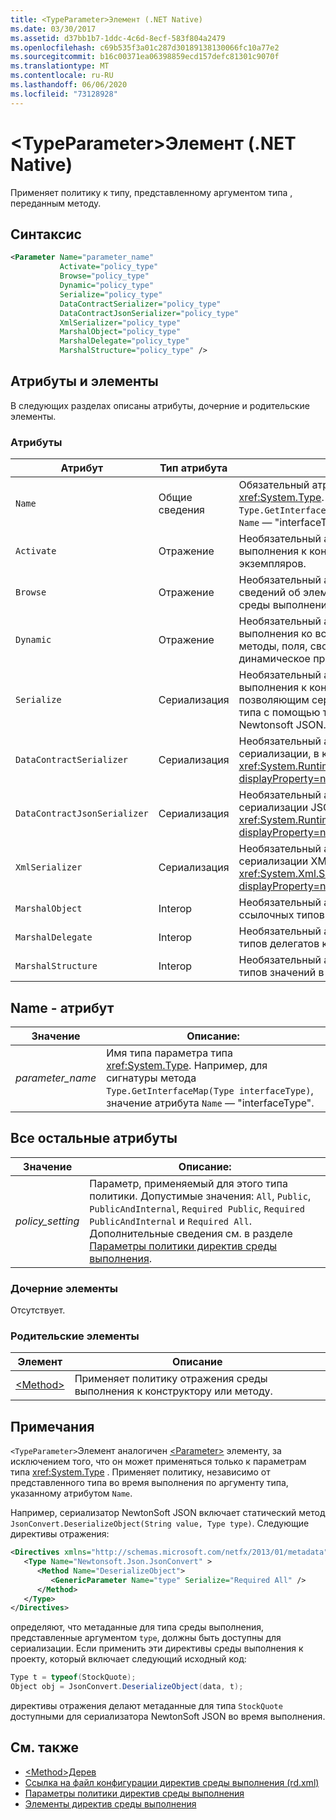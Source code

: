 ```yaml
---
title: <TypeParameter>Элемент (.NET Native)
ms.date: 03/30/2017
ms.assetid: d37bb1b7-1ddc-4c6d-8ecf-583f804a2479
ms.openlocfilehash: c69b535f3a01c287d30189138130066fc10a77e2
ms.sourcegitcommit: b16c00371ea06398859ecd157defc81301c9070f
ms.translationtype: MT
ms.contentlocale: ru-RU
ms.lasthandoff: 06/06/2020
ms.locfileid: "73128928"
---
```

# <a name="typeparameter-element-net-native"></a>\<TypeParameter>Элемент (.NET Native)
Применяет политику к типу, представленному аргументом типа , переданным методу.  
  
## <a name="syntax"></a>Синтаксис  
  
```xml  
<Parameter Name="parameter_name"  
           Activate="policy_type"  
           Browse="policy_type"  
           Dynamic="policy_type"  
           Serialize="policy_type"  
           DataContractSerializer="policy_type"  
           DataContractJsonSerializer="policy_type"  
           XmlSerializer="policy_type"  
           MarshalObject="policy_type"  
           MarshalDelegate="policy_type"  
           MarshalStructure="policy_type" />  
```  
  
## <a name="attributes-and-elements"></a>Атрибуты и элементы  
 В следующих разделах описаны атрибуты, дочерние и родительские элементы.  
  
### <a name="attributes"></a>Атрибуты  
  
|Атрибут|Тип атрибута|Описание|  
|---------------|--------------------|-----------------|  
|`Name`|Общие сведения|Обязательный атрибут. Имя типа параметра типа <xref:System.Type>. Например, для сигнатуры метода `Type.GetInterfaceMap(Type interfaceType)`, значение атрибута `Name` — "interfaceType".|  
|`Activate`|Отражение|Необязательный атрибут. Управляет доступом среды выполнения к конструкторам для включения активации экземпляров.|  
|`Browse`|Отражение|Необязательный атрибут. Управляет запросами для получения сведений об элементах программы, но не включает доступ среды выполнения.|  
|`Dynamic`|Отражение|Необязательный атрибут. Управляет доступом среды выполнения ко всем членам типа, включая конструкторы, методы, поля, свойства и события, чтобы включить динамическое программирование.|  
|`Serialize`|Сериализация|Необязательный атрибут. Управляет доступом среды выполнения к конструкторам, полям и свойствам, позволяющим сериализовать и десериализовать экземпляры типа с помощью таких библиотек, как, например, сериализатор Newtonsoft JSON.|  
|`DataContractSerializer`|Сериализация|Необязательный атрибут. Определяет политику для сериализации, в которой используется класс <xref:System.Runtime.Serialization.DataContractSerializer?displayProperty=nameWithType>.|  
|`DataContractJsonSerializer`|Сериализация|Необязательный атрибут. Определяет политику для сериализации JSON, в которой используется класс <xref:System.Runtime.Serialization.Json.DataContractJsonSerializer?displayProperty=nameWithType>.|  
|`XmlSerializer`|Сериализация|Необязательный атрибут. Определяет политику для сериализации XML, в которой используется класс <xref:System.Xml.Serialization.XmlSerializer?displayProperty=nameWithType>.|  
|`MarshalObject`|Interop|Необязательный атрибут. Определяет политику для маршалинга ссылочных типов в среды выполнения Windows и COM.|  
|`MarshalDelegate`|Interop|Необязательный атрибут. Определяет политики для маршалинга типов делегатов как указателей функции на машинный код.|  
|`MarshalStructure`|Interop|Необязательный атрибут. Определяет политики для маршалинга типов значений в машинный код.|  
  
## <a name="name-attribute"></a>Name - атрибут  
  
|Значение|Описание:|  
|-----------|-----------------|  
|*parameter_name*|Имя типа параметра типа <xref:System.Type>. Например, для сигнатуры метода `Type.GetInterfaceMap(Type interfaceType)`, значение атрибута `Name` — "interfaceType".|  
  
## <a name="all-other-attributes"></a>Все остальные атрибуты  
  
|Значение|Описание:|  
|-----------|-----------------|  
|*policy_setting*|Параметр, применяемый для этого типа политики. Допустимые значения: `All`, `Public`, `PublicAndInternal`, `Required Public`, `Required PublicAndInternal` и `Required All`. Дополнительные сведения см. в разделе [Параметры политики директив среды выполнения](runtime-directive-policy-settings.md).|  
  
### <a name="child-elements"></a>Дочерние элементы  
 Отсутствует.  
  
### <a name="parent-elements"></a>Родительские элементы  
  
|Элемент|Описание|  
|-------------|-----------------|  
|[\<Method>](method-element-net-native.md)|Применяет политику отражения среды выполнения к конструктору или методу.|  
  
## <a name="remarks"></a>Примечания  
 `<TypeParameter>`Элемент аналогичен [\<Parameter>](parameter-element-net-native.md) элементу, за исключением того, что он может применяться только к параметрам типа <xref:System.Type> . Применяет политику, независимо от представленного типа во время выполнения по аргументу типа, указанному атрибутом `Name`.  
  
 Например, сериализатор NewtonSoft JSON включает статический метод `JsonConvert.DeserializeObject(String value, Type type)`. Следующие директивы отражения:  
  
```xml  
<Directives xmlns="http://schemas.microsoft.com/netfx/2013/01/metadata">  
   <Type Name="Newtonsoft.Json.JsonConvert" >  
      <Method Name="DeserializeObject">  
         <GenericParameter Name="type" Serialize="Required All" />  
      </Method>  
   </Type>  
</Directives>  
```  
  
 определяют, что метаданные для типа среды выполнения, представленные аргументом `type`, должны быть доступны для сериализации. Если применить эти директивы среды выполнения к проекту, который включает следующий исходный код:  
  
```csharp  
Type t = typeof(StockQuote);  
Object obj = JsonConvert.DeserializeObject(data, t);  
```  
  
 директивы отражения делают метаданные для типа `StockQuote` доступными для сериализатора NewtonSoft JSON во время выполнения.  
  
## <a name="see-also"></a>См. также

- [\<Method>Дерев](method-element-net-native.md)
- [Ссылка на файл конфигурации директив среды выполнения (rd.xml)](runtime-directives-rd-xml-configuration-file-reference.md)
- [Параметры политики директив среды выполнения](runtime-directive-policy-settings.md)
- [Элементы директив среды выполнения](runtime-directive-elements.md)
